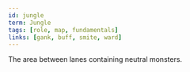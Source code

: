 ```yaml
---
id: jungle
term: Jungle
tags: [role, map, fundamentals]
links: [gank, buff, smite, ward]
---
```


The area between lanes containing neutral monsters.
